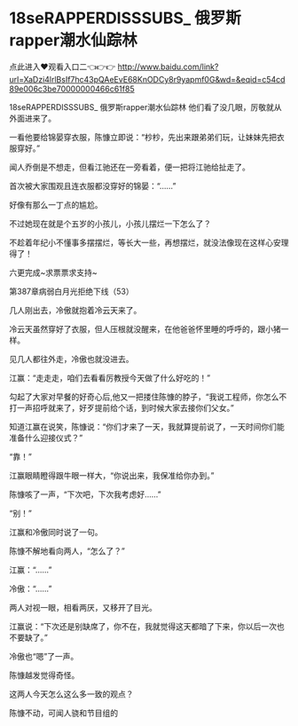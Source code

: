 # 18seRAPPERDISSSUBS_ 俄罗斯rapper潮水仙踪林

点此进入♥观看入口二👈👉👉 http://www.baidu.com/link?url=XaDzi4lrlBsIf7hc43pQAeEvE68KnODCy8r9yapmf0G&wd=&eqid=c54cd89e006c3be70000000466c61f85

18seRAPPERDISSSUBS_ 俄罗斯rapper潮水仙踪林
他们看了没几眼，厉敬就从外面进来了。

一看他要给锦晏穿衣服，陈慷立即说：“杪杪，先出来跟弟弟们玩，让妹妹先把衣服穿好。”

闻人乔倒是不想走，但看江驰还在一旁看着，便一把将江驰给扯走了。

首次被大家围观且连衣服都没穿好的锦晏：“……”

好像有那么一丁点的尴尬。

不过她现在就是个五岁的小孩儿，小孩儿摆烂一下怎么了？

不趁着年纪小不懂事多摆摆烂，等长大一些，再想摆烂，就没法像现在这样心安理得了！

六更完成~求票票求支持~

第387章病弱白月光拒绝下线（53）

几人刚出去，冷傲就抱着冷云天来了。

冷云天虽然穿好了衣服，但人压根就没醒来，在他爸爸怀里睡的呼呼的，跟小猪一样。

见几人都往外走，冷傲也就没进去。

江赢：“走走走，咱们去看看厉教授今天做了什么好吃的！”

勾起了大家对早餐的好奇心后,他又一把搂住陈慷的脖子，“我说工程师，你怎么不打一声招呼就来了，好歹提前给个话，到时候大家去接你们父女。”

知道江赢在说笑，陈慷说：“你们才来了一天，我就算提前说了，一天时间你们能准备什么迎接仪式？”

“靠！”

江赢眼睛瞪得跟牛眼一样大，“你说出来，我保准给你办到。”

陈慷咳了一声，“下次吧，下次我考虑好……”

“别！”

江赢和冷傲同时说了一句。

陈慷不解地看向两人，“怎么了？”

江赢：“……”

冷傲：“……”

两人对视一眼，相看两厌，又移开了目光。

江赢说：“下次还是别缺席了，你不在，我就觉得这天都暗了下来，你以后一次也不要缺了。”

冷傲也“嗯”了一声。

陈慷越发觉得奇怪。

这两人今天怎么这么多一致的观点？

陈慷不动，可闻人骁和节目组的
